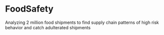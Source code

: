 # FoodSafety
Analyzing 2 million food shipments to find supply chain patterns of high risk behavior and catch adulterated shipments
